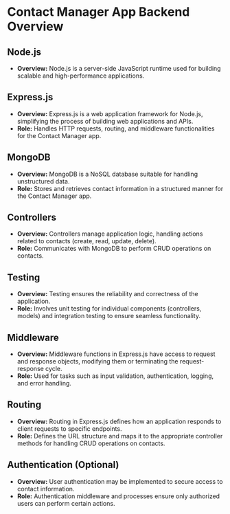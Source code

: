 # Contact Manager App Backend Overview

## Node.js
- **Overview:** Node.js is a server-side JavaScript runtime used for building scalable and high-performance applications.

## Express.js
- **Overview:** Express.js is a web application framework for Node.js, simplifying the process of building web applications and APIs.
- **Role:** Handles HTTP requests, routing, and middleware functionalities for the Contact Manager app.

## MongoDB
- **Overview:** MongoDB is a NoSQL database suitable for handling unstructured data.
- **Role:** Stores and retrieves contact information in a structured manner for the Contact Manager app.

## Controllers
- **Overview:** Controllers manage application logic, handling actions related to contacts (create, read, update, delete).
- **Role:** Communicates with MongoDB to perform CRUD operations on contacts.

## Testing
- **Overview:** Testing ensures the reliability and correctness of the application.
- **Role:** Involves unit testing for individual components (controllers, models) and integration testing to ensure seamless functionality.

## Middleware
- **Overview:** Middleware functions in Express.js have access to request and response objects, modifying them or terminating the request-response cycle.
- **Role:** Used for tasks such as input validation, authentication, logging, and error handling.

## Routing
- **Overview:** Routing in Express.js defines how an application responds to client requests to specific endpoints.
- **Role:** Defines the URL structure and maps it to the appropriate controller methods for handling CRUD operations on contacts.

## Authentication (Optional)
- **Overview:** User authentication may be implemented to secure access to contact information.
- **Role:** Authentication middleware and processes ensure only authorized users can perform certain actions.


